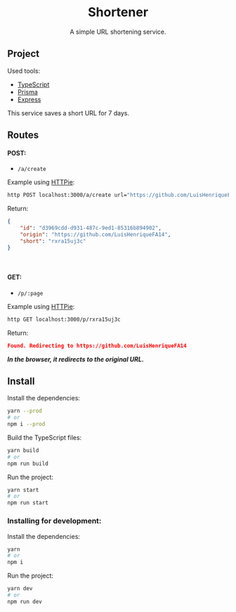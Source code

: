 <h1 align="center">Shortener</h1>
<p align="center"> A simple URL shortening service. </p>

## Project

Used tools:

- <a href="https://www.typescriptlang.org/">TypeScript</a>
- <a href="https://www.prisma.io/">Prisma</a>
- <a href="https://www.expressjs.io/">Express</a>

This service saves a short URL for 7 days.

## Routes

#### POST:
- `/a/create`


Example using <a href="https://github.com/httpie/httpie">HTTPie</a>:

```bash
http POST localhost:3000/a/create url="https://github.com/LuisHenriqueFA14"
```
Return:
```json
{
    "id": "d3969cdd-d931-487c-9ed1-85316b894902",
    "origin": "https://github.com/LuisHenriqueFA14",
    "short": "rxra15uj3c"
}
```

<br/>

#### GET:

- `/p/:page`

Example using <a href="https://github.com/httpie/httpie">HTTPie</a>:

```bash
http GET localhost:3000/p/rxra15uj3c
```
Return:
```json
Found. Redirecting to https://github.com/LuisHenriqueFA14
```

***In the browser, it redirects to the original URL.***

## Install

Install the dependencies:
```bash
yarn --prod
# or
npm i --prod 
```

Build the TypeScript files:
```bash
yarn build
# or
npm run build
```

Run the project:
```bash
yarn start
# or
npm run start
```

### Installing for development:

Install the dependencies:
```bash
yarn
# or
npm i
```

Run the project:
```bash
yarn dev
# or
npm run dev
```
